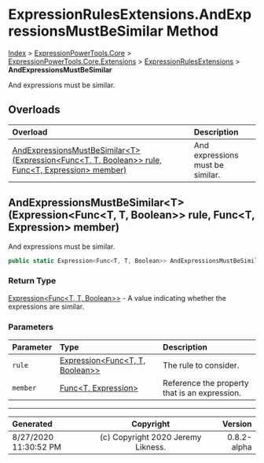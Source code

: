 ﻿# ExpressionRulesExtensions.AndExpressionsMustBeSimilar Method

[Index](../index.md) > [ExpressionPowerTools.Core](ExpressionPowerTools.Core.a.md) > [ExpressionPowerTools.Core.Extensions](ExpressionPowerTools.Core.Extensions.n.md) > [ExpressionRulesExtensions](ExpressionPowerTools.Core.Extensions.ExpressionRulesExtensions.cs.md) > **AndExpressionsMustBeSimilar**

And expressions must be similar.

## Overloads

| Overload | Description |
| :-- | :-- |
| [AndExpressionsMustBeSimilar&lt;T>(Expression&lt;Func&lt;T, T, Boolean>> rule, Func&lt;T, Expression> member)](#andexpressionsmustbesimilartexpressionfunct-t-boolean-rule-funct-expression-member) | And expressions must be similar. |
## AndExpressionsMustBeSimilar&lt;T>(Expression&lt;Func&lt;T, T, Boolean>> rule, Func&lt;T, Expression> member)

And expressions must be similar.

```csharp
public static Expression<Func<T, T, Boolean>> AndExpressionsMustBeSimilar<T>(Expression<Func<T, T, Boolean>> rule, Func<T, Expression> member)
```

### Return Type

 [Expression&lt;Func&lt;T, T, Boolean>>](https://docs.microsoft.com/dotnet/api/system.linq.expressions.expression-1)  - A value indicating whether the expressions are similar.

### Parameters

| Parameter | Type | Description |
| :-- | :-- | :-- |
| `rule` | [Expression&lt;Func&lt;T, T, Boolean>>](https://docs.microsoft.com/dotnet/api/system.linq.expressions.expression-1) | The rule to consider. |
| `member` | [Func&lt;T, Expression>](https://docs.microsoft.com/dotnet/api/system.func-2) | Reference the property that is an expression. |



---

| Generated | Copyright | Version |
| :-- | :-: | --: |
| 8/27/2020 11:30:52 PM | (c) Copyright 2020 Jeremy Likness. | 0.8.2-alpha |
